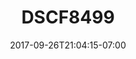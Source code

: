---
title: DSCF8499
date: 2017-09-26T21:04:15-07:00
draft: false
location: Mt. Rainier, WA
img_url: https://d17enza3bfujl8.cloudfront.net/DSCF8499.jpg
original_fn: ""
tags:
- Mt. Rainier, WA
- landscapes

---